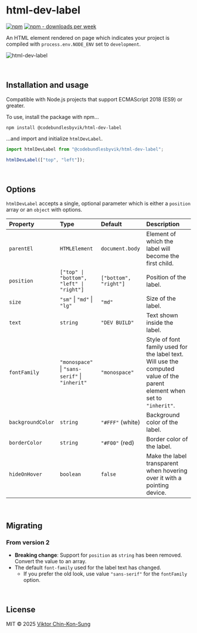 # html-dev-label
[![npm](https://img.shields.io/npm/v/@codebundlesbyvik/html-dev-label)](https://www.npmjs.com/package/@codebundlesbyvik/html-dev-label)
[![npm - downloads per week](https://img.shields.io/npm/dw/@codebundlesbyvik/html-dev-label)](https://www.npmjs.com/package/@codebundlesbyvik/html-dev-label)

An HTML element rendered on page which indicates your project is compiled with `process.env.NODE_ENV` set to `development`.

![html-dev-label](https://github.com/user-attachments/assets/f7125598-e11b-4c1d-b7af-644bf04caaa9)

<br>

## Installation and usage
Compatible with Node.js projects that support ECMAScript 2018 (ES9) or greater.

To use, install the package with npm...

``` shell
npm install @codebundlesbyvik/html-dev-label
```

...and import and initialize `htmlDevLabel`.

``` javascript
import htmlDevLabel from "@codebundlesbyvik/html-dev-label";

htmlDevLabel(["top", "left"]);
```

<br>

## Options
`htmlDevLabel` accepts a single, optional parameter which is either a `position` array or an `object` with options.

| Property          | Type                                             | Default               | Description                                                                                                              |
| :---------------- | :----------------------------------------------- | :-------------------- | :------------------------------------------------------------------------------------------------------------------------|
| `parentEl`        | `HTMLElement`                                    | `document.body`       | Element of which the label will become the first child.                                                                  |
| `position`        | `["top" \| "bottom", "left" \| "right"]`         | `["bottom", "right"]` | Position of the label.                                                                                                   |
| `size`            | `"sm"` \| `"md"` \| `"lg"`                       | `"md"`                | Size of the label.                                                                                                       |
| `text`            | `string`                                         | `"DEV BUILD"`         | Text shown inside the label.                                                                                             |
| `fontFamily`      | `"monospace"` \| `"sans-serif"` \| `"inherit"`   | `"monospace"`         | Style of font family used for the label text. Will use the computed value of the parent element when set to `"inherit"`. |
| `backgroundColor` | `string`                                         | `"#FFF"` (white)      | Background color of the label.                                                                                           |
| `borderColor`     | `string`                                         | `"#F00"` (red)        | Border color of the label.                                                                                               |
| `hideOnHover`     | `boolean`                                        | `false`               | Make the label transparent when hovering over it with a pointing device.                                                 |

<br>

## Migrating
### From version 2
* __Breaking change__: Support for `position` as `string` has been removed. Convert the value to an array.
* The default `font-family` used for the label text has changed.
  * If you prefer the old look, use value `"sans-serif"` for the `fontFamily` option.

<br>

## License
MIT © 2025 [Viktor Chin-Kon-Sung](https://github.com/vikputthiscodeongit)

